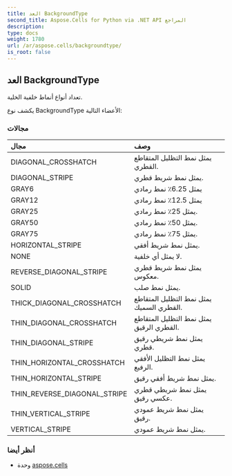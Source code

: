 ```yaml
---
title: العد BackgroundType
second_title: Aspose.Cells for Python via .NET API المراجع
description:
type: docs
weight: 1780
url: /ar/aspose.cells/backgroundtype/
is_root: false
---
```

##  العد BackgroundType
تعداد أنواع أنماط خلفية الخلية.



يكشف نوع BackgroundType الأعضاء التالية:

###  مجالات
| مجال| وصف|
| :- | :- |
| DIAGONAL_CROSSHATCH | يمثل نمط التظليل المتقاطع القطري.|
| DIAGONAL_STRIPE | يمثل نمط شريط قطري.|
| GRAY6 |يمثل 6.25٪ نمط رمادي|
| GRAY12 | يمثل 12.5٪ نمط رمادي|
| GRAY25 | يمثل 25٪ نمط رمادي.|
| GRAY50 | يمثل 50٪ نمط رمادي.|
| GRAY75 | يمثل 75٪ نمط رمادي.|
| HORIZONTAL_STRIPE | يمثل نمط شريط أفقي.|
| NONE | لا يمثل أي خلفية.|
| REVERSE_DIAGONAL_STRIPE | يمثل نمط شريط قطري معكوس.|
| SOLID | يمثل نمط صلب.|
| THICK_DIAGONAL_CROSSHATCH | يمثل نمط التظليل المتقاطع القطري السميك.|
| THIN_DIAGONAL_CROSSHATCH | يمثل نمط التظليل المتقاطع القطري الرقيق.|
| THIN_DIAGONAL_STRIPE | يمثل نمط شريطي رقيق قطري.|
| THIN_HORIZONTAL_CROSSHATCH | يمثل نمط التظليل الأفقي الرفيع.|
| THIN_HORIZONTAL_STRIPE | يمثل نمط شريط أفقي رقيق.|
| THIN_REVERSE_DIAGONAL_STRIPE | يمثل نمط شريطي قطري عكسي رقيق.|
| THIN_VERTICAL_STRIPE | يمثل نمط شريط عمودي رقيق.|
| VERTICAL_STRIPE | يمثل نمط شريط عمودي.|



###  أنظر أيضا
* وحدة [aspose.cells](..)
